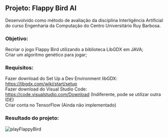 ## Projeto: Flappy Bird AI
Desenvolvido como método de avaliação da disciplina Interligência Artificial do curso Engenharia da Computação do Centro Universitário Ruy Barbosa.

### Objetivo:
Recriar o jogo Flappy Bird utilizando a biblioteca LibGDX em JAVA; <br />
Criar um algoritmo genético para jogar;

### Requisitos:
Fazer download do Set Up a Dev Environment libGDX: https://libgdx.com/wiki/start/setup <br />
Fazer download do Visual Studio Code: https://code.visualstudio.com/Download  (Indiferente, pode se utilizar outra IDE) <br />
Criar conta no TensorFlow (Ainda não implementado) <br />

### Resultado do projeto:
![playFlappyBird](https://user-images.githubusercontent.com/29000780/172161777-776047ef-9a5f-4f9c-b885-d79f15887609.gif)

